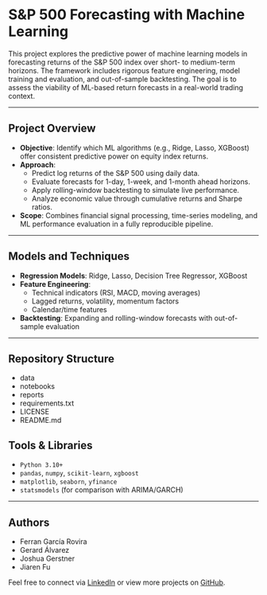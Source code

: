 # S&P 500 Forecasting with Machine Learning  

This project explores the predictive power of machine learning models in forecasting returns of the S&P 500 index over short- to medium-term horizons. The framework includes rigorous feature engineering, model training and evaluation, and out-of-sample backtesting. The goal is to assess the viability of ML-based return forecasts in a real-world trading context.

---

## Project Overview

- **Objective**: Identify which ML algorithms (e.g., Ridge, Lasso, XGBoost) offer consistent predictive power on equity index returns.
- **Approach**:
  - Predict log returns of the S&P 500 using daily data.
  - Evaluate forecasts for 1-day, 1-week, and 1-month ahead horizons.
  - Apply rolling-window backtesting to simulate live performance.
  - Analyze economic value through cumulative returns and Sharpe ratios.
- **Scope**: Combines financial signal processing, time-series modeling, and ML performance evaluation in a fully reproducible pipeline.

---

## Models and Techniques

- **Regression Models**: Ridge, Lasso, Decision Tree Regressor, XGBoost
- **Feature Engineering**:
  - Technical indicators (RSI, MACD, moving averages)
  - Lagged returns, volatility, momentum factors
  - Calendar/time features
- **Backtesting**: Expanding and rolling-window forecasts with out-of-sample evaluation

---

## Repository Structure

- data
- notebooks
- reports
- requirements.txt
- LICENSE
- README.md

## Tools & Libraries

- `Python 3.10+`
- `pandas`, `numpy`, `scikit-learn`, `xgboost`
- `matplotlib`, `seaborn`, `yfinance`
- `statsmodels` (for comparison with ARIMA/GARCH)

---

## Authors

- Ferran García Rovira
- Gerard Álvarez
- Joshua Gerstner
- Jiaren Fu

Feel free to connect via [LinkedIn](https://www.linkedin.com/ferrangarciarovira) or view more projects on [GitHub](https://github.com/ferrangarciarovira).
